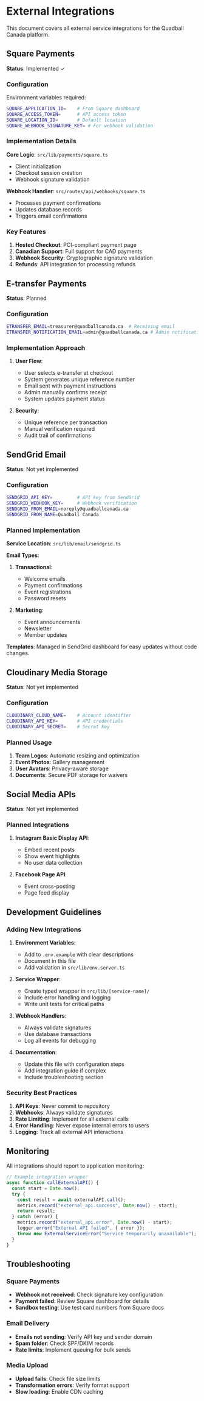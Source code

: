 # External Integrations

This document covers all external service integrations for the Quadball Canada platform.

## Square Payments

**Status**: Implemented ✓

### Configuration

Environment variables required:

```bash
SQUARE_APPLICATION_ID=    # From Square dashboard
SQUARE_ACCESS_TOKEN=      # API access token
SQUARE_LOCATION_ID=       # Default location
SQUARE_WEBHOOK_SIGNATURE_KEY= # For webhook validation
```

### Implementation Details

**Core Logic**: `src/lib/payments/square.ts`

- Client initialization
- Checkout session creation
- Webhook signature validation

**Webhook Handler**: `src/routes/api/webhooks/square.ts`

- Processes payment confirmations
- Updates database records
- Triggers email confirmations

### Key Features

1. **Hosted Checkout**: PCI-compliant payment page
2. **Canadian Support**: Full support for CAD payments
3. **Webhook Security**: Cryptographic signature validation
4. **Refunds**: API integration for processing refunds

## E-transfer Payments

**Status**: Planned

### Configuration

```bash
ETRANSFER_EMAIL=treasurer@quadballcanada.ca  # Receiving email
ETRANSFER_NOTIFICATION_EMAIL=admin@quadballcanada.ca # Admin notifications
```

### Implementation Approach

1. **User Flow**:
   - User selects e-transfer at checkout
   - System generates unique reference number
   - Email sent with payment instructions
   - Admin manually confirms receipt
   - System updates payment status

2. **Security**:
   - Unique reference per transaction
   - Manual verification required
   - Audit trail of confirmations

## SendGrid Email

**Status**: Not yet implemented

### Configuration

```bash
SENDGRID_API_KEY=         # API key from SendGrid
SENDGRID_WEBHOOK_KEY=     # Webhook verification
SENDGRID_FROM_EMAIL=noreply@quadballcanada.ca
SENDGRID_FROM_NAME=Quadball Canada
```

### Planned Implementation

**Service Location**: `src/lib/email/sendgrid.ts`

**Email Types**:

1. **Transactional**:
   - Welcome emails
   - Payment confirmations
   - Event registrations
   - Password resets

2. **Marketing**:
   - Event announcements
   - Newsletter
   - Member updates

**Templates**: Managed in SendGrid dashboard for easy updates without code changes.

## Cloudinary Media Storage

**Status**: Not yet implemented

### Configuration

```bash
CLOUDINARY_CLOUD_NAME=    # Account identifier
CLOUDINARY_API_KEY=       # API credentials
CLOUDINARY_API_SECRET=    # Secret key
```

### Planned Usage

1. **Team Logos**: Automatic resizing and optimization
2. **Event Photos**: Gallery management
3. **User Avatars**: Privacy-aware storage
4. **Documents**: Secure PDF storage for waivers

## Social Media APIs

**Status**: Not yet implemented

### Planned Integrations

1. **Instagram Basic Display API**:
   - Embed recent posts
   - Show event highlights
   - No user data collection

2. **Facebook Page API**:
   - Event cross-posting
   - Page feed display

## Development Guidelines

### Adding New Integrations

1. **Environment Variables**:
   - Add to `.env.example` with clear descriptions
   - Document in this file
   - Add validation in `src/lib/env.server.ts`

2. **Service Wrapper**:
   - Create typed wrapper in `src/lib/[service-name]/`
   - Include error handling and logging
   - Write unit tests for critical paths

3. **Webhook Handlers**:
   - Always validate signatures
   - Use database transactions
   - Log all events for debugging

4. **Documentation**:
   - Update this file with configuration steps
   - Add integration guide if complex
   - Include troubleshooting section

### Security Best Practices

1. **API Keys**: Never commit to repository
2. **Webhooks**: Always validate signatures
3. **Rate Limiting**: Implement for all external calls
4. **Error Handling**: Never expose internal errors to users
5. **Logging**: Track all external API interactions

## Monitoring

All integrations should report to application monitoring:

```typescript
// Example integration wrapper
async function callExternalAPI() {
  const start = Date.now();
  try {
    const result = await externalAPI.call();
    metrics.record("external_api.success", Date.now() - start);
    return result;
  } catch (error) {
    metrics.record("external_api.error", Date.now() - start);
    logger.error("External API failed", { error });
    throw new ExternalServiceError("Service temporarily unavailable");
  }
}
```

## Troubleshooting

### Square Payments

- **Webhook not received**: Check signature key configuration
- **Payment failed**: Review Square dashboard for details
- **Sandbox testing**: Use test card numbers from Square docs

### Email Delivery

- **Emails not sending**: Verify API key and sender domain
- **Spam folder**: Check SPF/DKIM records
- **Rate limits**: Implement queuing for bulk sends

### Media Upload

- **Upload fails**: Check file size limits
- **Transformation errors**: Verify format support
- **Slow loading**: Enable CDN caching
